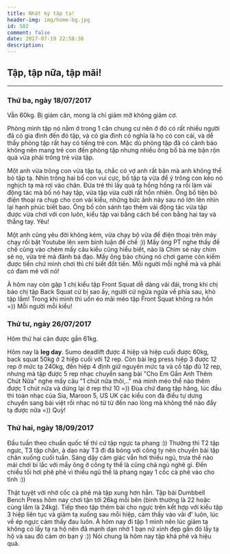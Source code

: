 ```yaml
---
title: Nhật ký tập tạ!
header-img: img/home-bg.jpg
id: 582
comment: false
date: 2017-07-19 22:58:38
description:
---
```


## Tập, tập nữa, tập mãi!

* * *

### Thứ ba, ngày 18/07/2017

Vẫn 60kg. Bị giảm cân, mong là chỉ giảm mỡ không giảm cơ.

Phòng mình tập nó nằm ở trong 1 căn chung cư nên ở đó có rất nhiều người đã có gia đình đến đó tập, và có gia đình có nghĩa là họ có con cái, và dễ thấy phòng tập rất hay có tiếng trẻ con. Mặc dù phòng tập đã có cảnh báo không nên mang trẻ con đến phòng tập nhưng nhiều ông bố bà mẹ bận rộn quá vừa phải trông trẻ vừa tập.

Một anh vừa trông con vừa tập tạ, chắc có vợ anh rất bận mà anh không thể bỏ tập tạ. Nhìn trông hai bố con vui cực, bố tập tạ vừa để ý trông con kẻo nó nghịch tạ mà rơi vào chân. Đứa trẻ thì lấy quả tạ hồng hồng ra rồi làm vài động tác mà bố nó hay tập, vừa tập vừa cười rất hồn nhiên. Ông bố tiện bỏ điện thoại ra chụp cho con vài kiểu, những bức ảnh này sau nó lớn lên nhìn lại hạnh phúc biết bao. Ông bố còn sánh tạo thêm vài động tác vừa tập được vừa chơi với con luôn, kiểu tập vai bằng cách bế con bằng hai tay và thẳng tay. Yêu!

Một anh cũng yêu đời không kém, vừa chạy bộ vừa để điện thoại trên máy chạy rồi bật Youtube lên xem bình luận đế chế :)) Mấy ông PT nghe thấy đế chế cũng vào chém mấy câu kiểu cũng hiểu biết, nào là Chim sẻ này chim sẻ nọ, vừa trẻ mà đánh bá đạo. Mấy ông bảo chúng nó chơi game còn kiếm được tiền chứ mình chơi thì chỉ biết đốt tiền. Mỗi người mỗi nghề mà và phải có đam mê với nó!

À hôm nay còn gặp 1 chị kiểu tập Front Squat dễ dàng vãi đái, trong khi chị bảo chị tập Back Squat cứ bị sao ấy, người cứ ngửa ngửa về phía sau, khó tập lắm! Trong khi mình thì uốn éo mãi méo tập Front Squat không ra hồn =)) Mỗi người mỗi kiểu!

### Thứ tư, ngày 26/07/2017

Hôm thứ hai cân được gần 61kg.

Hôm nay là **leg day**. Sumo deadlift được 4 hiệp và hiệp cuối được 60kg, back squat 50kg ở 2 hiệp cuối với 12 rep.
Còn bài leg press hiệp 3 được 12 rep ở mức tạ 240kg, đến hiệp 4 định giữ nguyên mức tạ và cố tập đủ 12 rep, nhưng mà tập được 5 rep nhạc chuyển sang bài "Cho Em Gần Anh Thêm Chút Nữa" nghe mấy câu "1 chút nữa thôi,.." mà mình méo thể nào thêm được 1 chút nữa và dừng lại ở rep thứ 10 =)) Đùa chứ đang tập hăng, lúc đầu thì toàn nhạc của Sia, Maroon 5, US UK các kiểu con đà điểu tự dưng chuyển sang bài việt rồi nhạc nó từ từ đến nao lòng mà không thể nào đẩy tạ được nữa =)) Quỳ!

### Thứ hai, ngày 18/09/2017

Đầu tuần theo chuẩn quốc tế thì cứ tập ngực ta phang :)) Thường thì T2 tập ngưc, T3 tập chân, à dạo này T3 đi đá bóng với công ty nên chuyển bài tập chân xuống cuối tuần.
Sáng dậy cảm giác vẫn hơi thiếu ngủ, trưa thế nào mải chơi bi lắc với mấy ông ở công ty thế là cũng chả ngủ nghê gì.
Đến chiều tối hơi phê phê vì thiếu ngủ thế là phang ngay 1 cốc cà phê vào cho tỉnh :))

Thật tuyệt vời nhờ cốc cà phê mà tập xung hơn hẳn. Tập bài Dumbbell Bench Press hôm nay chơi tận tới 26kg mỗi bên (bình thường là 22 hoặc cùng lắm là 24kg).
Tiếp theo tập thêm bài cho ngực trên kết hợp với kiểu tập 3 hiệp liên tục và giảm tạ xuống sau mỗi hiệp, cảm thấy vào vãi đ' luôn, lúc về ép ngực cảm thấy đau luôn.
À hôm nay đi tập 1 mình nên lúc giảm tạ không có lấy tạ ra hộ nên đã mạnh dạn nhờ 1 bạn nữ xinh đẹp gần đó lấy tạ hộ và sau đó cảm ơn bạn ý :))
Nói chung là hôm nay tập khá phê và hiệu quả.
